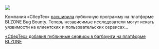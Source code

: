 <!--2025-04-30 13:29:29-->
<div class="yb">
  <div class="rss habr"><img src="https://habrastorage.org/getpro/habr/upload_files/250/692/c39/250692c396304a7da6e1f06085016685.jpg" /><p>Компания «СберТех» <a href="https://platformv.sbertech.ru/blog/sber-teh-rasshiryaet-programmu-po-poisku-uyazvimostej-na-bi-zone-bug-bounty" rel="noopener noreferrer nofollow">расширила</a> публичную программу на&nbsp;платформе BI.ZONE Bug Bounty. Теперь независимые исследователи могут искать уязвимости на&nbsp;клиентских и пользовательских сервисах... <p class="titl"><a href="https://habr.com/ru/news/905980/?utm_source=habrahabr&utm_medium=rss&utm_campaign=905980">«СберТех» добавил публичные сервисы в багбаунти на платформе BI.ZONE</a></p></div>
</div>
